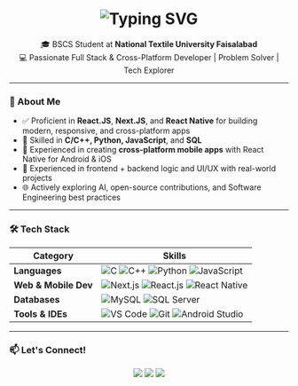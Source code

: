 <!-- Animated Typing Header -->
<h1 align="center">
  <img src="https://readme-typing-svg.herokuapp.com?font=Fira+Code&size=28&duration=2500&pause=1000&color=00F5FF&center=true&vCenter=true&width=700&lines=👋+Hi%2C+I'm+Muhammad+Haroon+Iftikhar;💻+Full+Stack+%26+Cross-Platform+Developer;⚛️+React.JS+%26+Next.JS+%26React+Native;🚀+Always+Exploring+New+Techs;🔥+Let's+Build+Something+Awesome" alt="Typing SVG" />
</h1>

<p align="center">
  🎓 BSCS Student at <strong>National Textile University Faisalabad</strong> <br/>
  💻 Passionate Full Stack & Cross-Platform Developer | Problem Solver | Tech Explorer
</p>

---

### 🚀 About Me
- ✅ Proficient in **React.JS**, **Next.JS**, and **React Native** for building modern, responsive, and cross-platform apps  
- 🔧 Skilled in **C/C++, Python, JavaScript**, and **SQL**
- 📱 Experienced in creating **cross-platform mobile apps** with React Native for Android & iOS  
- 🧩 Experienced in frontend + backend logic and UI/UX with real-world projects
- 🌐 Actively exploring AI, open-source contributions, and Software Engineering best practices

---

### 🛠️ Tech Stack

| Category        | Skills                                                                 |
|----------------|------------------------------------------------------------------------|
| **Languages**       | ![C](https://img.shields.io/badge/-C-blue?style=flat) ![C++](https://img.shields.io/badge/-C++-00599C?style=flat) ![Python](https://img.shields.io/badge/-Python-3776AB?style=flat&logo=python) ![JavaScript](https://img.shields.io/badge/-JavaScript-F7DF1E?style=flat&logo=javascript) |
| **Web & Mobile Dev** | ![Next.js](https://img.shields.io/badge/-Next.js-000?style=flat&logo=nextdotjs) ![React.js](https://img.shields.io/badge/-React.js-61DAFB?style=flat&logo=react) ![React Native](https://img.shields.io/badge/-React%20Native-61DAFB?style=flat&logo=react) |
| **Databases**       | ![MySQL](https://img.shields.io/badge/-MySQL-4479A1?style=flat&logo=mysql&logoColor=white) ![SQL Server](https://img.shields.io/badge/-SQL%20Server-CC2927?style=flat&logo=microsoftsqlserver&logoColor=white) |
| **Tools & IDEs**    | ![VS Code](https://img.shields.io/badge/-VS%20Code-007ACC?style=flat&logo=visualstudiocode) ![Git](https://img.shields.io/badge/-Git-F05032?style=flat&logo=git) ![Android Studio](https://img.shields.io/badge/-Android%20Studio-3DDC84?style=flat&logo=androidstudio&logoColor=white) |

---


### 📫 Let's Connect!

<p align="center">
  <a href="https://www.linkedin.com/in/haroon199/" target="_blank"><img src="https://img.shields.io/badge/LinkedIn-blue?style=flat&logo=linkedin" /></a>
  <a href="mailto:harooniftikhar699@gmail.com"><img src="https://img.shields.io/badge/Email-D14836?style=flat&logo=gmail&logoColor=white"/></a>
  <a href="https://your-portfolio.com" target="_blank"><img src="https://img.shields.io/badge/Portfolio-000?style=flat&logo=vercel&logoColor=white"/></a>
</p>

